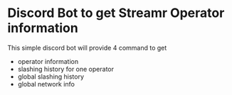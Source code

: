 # Discord Bot to get Streamr Operator information

This simple discord bot will provide 4 command to get

- operator information
- slashing history for one operator
- global slashing history
- global network info


